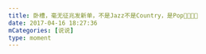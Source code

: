 ```yaml
---
title: 卧槽，毫无征兆发新单，不是Jazz不是Country，是Pop🎉🎉🎉🎉
date: 2017-04-16 18:27:36
mCategories: [说说]
type: moment
---
```


<div id="pics-20170416182736"></div>

<script>
var data = [
    {"link": "2017-04-16_000000.jpeg", "type": "shuoshuo"}
];
picsRender(data, "pics-20170416182736");
</script>
